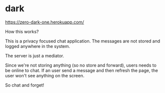 # dark
https://zero-dark-one.herokuapp.com/

How this works?

This is a privacy focused chat application. The messages are not stored and logged anywhere in the system. 

The server is just a mediator.

Since we're not storing anything (so no store and forward), users needs to be online to chat. If an user send a message and then refresh the page, the user won't see anything on the screen. 

So chat and forget!
